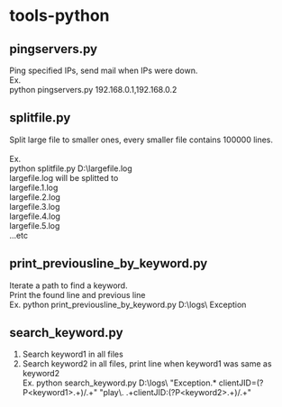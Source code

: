 # tools-python
## pingservers.py
Ping specified IPs, send mail when IPs were down.<br />
Ex. <br />
python pingservers.py 192.168.0.1,192.168.0.2 <br/>
## splitfile.py
Split large file to smaller ones, every smaller file contains 100000 lines.<br /><br />
Ex. <br />
python splitfile.py D:\largefile.log<br />
largefile.log will be splitted to<br />
largefile.1.log<br />
largefile.2.log<br />
largefile.3.log<br />
largefile.4.log<br />
largefile.5.log<br />
...etc<br />
## print_previousline_by_keyword.py
Iterate a path to find a keyword.<br />
Print the found line and previous line<br />
Ex. python print_previousline_by_keyword.py D:\logs\ Exception<br />
## search_keyword.py
1. Search keyword1 in all files<br />
2. Search keyword2 in all files, print line when keyword1 was same as keyword2<br />
Ex. python search_keyword.py D:\logs\ "Exception.* clientJID=(?P\<keyword1\>.+)/.+" "play\\. .+clientJID:(?P\<keyword2\>.+)/.+"
